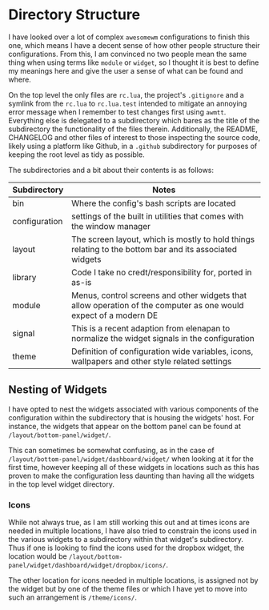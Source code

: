 # Directory Structure

I have looked over a lot of complex `awesomewm` configurations to finish this
one, which means I have a decent sense of how other people structure their
configurations. From this, I am convinced no two people mean the same thing when
using terms like `module` or `widget`, so I thought it is best to define my
meanings here and give the user a sense of what can be found and where.

On the top level the only files are `rc.lua`, the project's `.gitignore` and a
symlink from the `rc.lua` to `rc.lua.test` intended to mitigate an annoying
error message when I remember to test changes first using `awmtt`. Everything
else is delegated to a subdirectory which bares as the title of the subdirectory
the functionality of the files therein. Additionally, the README, CHANGELOG and
other files of interest to those inspecting the source code, likely using a
platform like Github, in a `.github` subdirectory for purposes of keeping the
root level as tidy as possible.

The subdirectories and a bit about their contents is as follows:

| Subdirectory  | Notes                                                                                                            |
| ------------- | ---------------------------------------------------------------------------------------------------------------- |
| bin           | Where the config's bash scripts are located                                                                      |
| configuration | settings of the built in utilities that comes with the window manager                                            |
| layout        | The screen layout, which is mostly to hold things relating to the bottom bar and its associated widgets          |
| library       | Code I take no credt/responsibility for, ported in as-is                                                         |
| module        | Menus, control screens and other widgets that allow operation of the computer as one would expect of a modern DE |
| signal        | This is a recent adaption from elenapan to normalize the widget signals in the configuration                     |
| theme         | Definition of configuration wide variables, icons, wallpapers and other style related settings                   |

## Nesting of Widgets

I have opted to nest the widgets associated with various components of the
configuration within the subdirectory that is housing the widgets' host. For
instance, the widgets that appear on the bottom panel can be found at
`/layout/bottom-panel/widget/`.

This can sometimes be somewhat confusing, as in the case of
`/layout/bottom-panel/widget/dashboard/widget/` when looking at it for the first
time, however keeping all of these widgets in locations such as this has proven
to make the configuration less daunting than having all the widgets in the top
level widget directory.

### Icons

While not always true, as I am still working this out and at times icons are
needed in multiple locations, I have also tried to constrain the icons used in
the various widgets to a subdirectory within that widget's subdirectory. Thus if
one is looking to find the icons used for the dropbox widget, the location would
be `/layout/bottom-panel/widget/dashboard/widget/dropbox/icons/`.

The other location for icons needed in multiple locations, is assigned not by
the widget but by one of the theme files or which I have yet to move into such
an arrangement is `/theme/icons/`.
